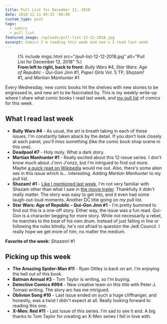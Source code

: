 ```yaml
---
title: Pull List for December 12, 2018
date: 2018-12-11 05:33 -06:00
custom_type: post
tags:
  - comics
  - pull list
featured_image: /uploads/pull-list-12-12-2018.jpg
excerpt: Comics I'm reading this week and one's I read last week
---
```


<figure class="extendout">
  {% include imgic.html src="/pull-list-12-12-2018.jpg" alt="Pull List for December 12, 2018" %}
  <figcaption><strong>From left to right, back to front:</strong> <em>Bully Wars</em> #4, <em>Star Wars: Age of Republic - Qui-Gon Jinn</em> #1, <em>Paper Girls</em> Vol. 5 <span class="caps">TP</span>, <em>Shazam!</em> #1, and <em>Martian Manhunter</em> #1</figcaption>
</figure>

Every Wednesday, new comic books hit the shelves with new stories to be engrossed in, and new art to be fascinated by. This is my weekly write-up where I share what comic books I read last week, and [my pull list](/topics/#pull-list) of comics for this week.

## What I read last week

- **Bully Wars #4** - As usual, the art is breath taking in each of these issues. I'm constantly taken aback by the detail. If you don't look closely at each panel, you'll miss something (like the comic book shop scene in this one).
- **Deadpool #7** - Holy moly. What a dark story.
- **Martian Manhunter #1** - Really excited about this 12-issue series. I don't know much about J'onn J'onzz, but I'm intrigued to find out more. Maybe [a quick read on Wikipedia](https://en.wikipedia.org/wiki/Martian_Manhunter) would me out. Also, there's some alien sex in this issue which is… interesting. Adding _Martian Manhunter_ to my pull list.
- **Shazam! #1** - [Like I mentioned last week](/2018/12/pull-list-for-december-5-2018/), I'm not very familiar with Shazam other than what I saw in [the movie trailer](https://www.thetim.blog/2018/07/25/shazam-official-teaser.html). Thankfully it didn't really matter. The story was easy to get into, and it even had some laugh-out-loud moments. Another DC title going on my pull list.
- **Star Wars: Age of Republic - Qui-Gon Jinn #1** - I'm pretty bummed to find out this is a one-off story. Either way, the issue was a fun read. Qui-Gon is a character begging for more story. While not necessarily a rebel, he marches to the beat of his own drum. Instead of just falling in line or following the rules blindly, he's not afriad to question the Jedi Council. I really hope we get more of him, no matter the medium.

**Favorite of the week:** _Shazam!_ #1

## Picking up this week

- **The Amazing Spider-Man #11** - Ryan Ottley is back on art. I'm enjoying the hell out of this book.
- **Batman Annual #3** - Tom Taylor is writing, so I'm buying.
- **Detective Comics #994** - New creative team on this title with Peter J. Tomasi writing. The story arc has me intrigued.
- **Oblivion Song #10** - Last issue ended on such a huge cliffhanger, and honestly, was a twist I didn't expect at all. Really looking forward to reading this one.
- **X-Men: Red #11** - Last issue of this series. I'm sad to see it end. A big thanks to Tom Taylor for creating an X-Men series I fell in love with.
